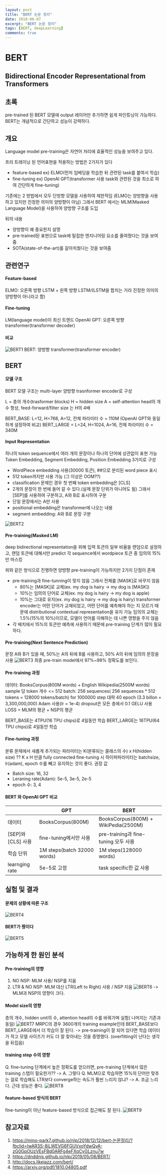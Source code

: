```yaml
---
layout: post
title: "BERT 논문 정리"
date: 2018-06-07
excerpt: "BERT 논문 정리"
tags: [BERT, deepLearning]
comments: true
---
```

# BERT

## Bidirectional Encoder Representational from Transformers
## 초록
pre-trained 된 BERT 모델에 output 레이어만 추가하면 쉽게 파인튜닝이 가능하다.
BERT는 개념적으로 간단하고 성능이 강력하다.

## 개요
Language model pre-training은 자연어 처리에 효율적인 성능을 보여주고 있다.

프리 트레이닝 된 언어표현을 적용하는 방법은 2가지가 있다
- feature-based
ex) ELMO(먼저 임베딩을 학습한 뒤 관련된 task를 붙여서 학습)
- fine-tuning
ex) OpenAI GPT(transformer 사용 task와 관련된 것을 최소로 하여 간단하게 fine-tuning)

기존에는 2 방법에서 모두 단방향 모델을 사용하여 제한적임 (ELMO는 양방향을 사용하고 있지만 진정한 의미의 양방향이 아님)
그래서 BERT 에서는 MLM(Masked Language Model)을 사용하여 양방향 구조를 도입

뒤의 내용
- 양방향이 왜 중요한지 설명
- pre-trained된 표현으로 task에 밀접한 엔지니어링 요소를 줄여줬다는 것을 보여줌
- SOTA(state-of-the-art)를 갈아치웠다는 것을 보여줌

## 관련연구
#### Feature-based
ELMO: 오른쪽 방향 LSTM + 왼쪽 방향 LSTM/(LSTM을 합치는 거라 진정한 의미의 양방향이 아니라고 함)
#### Fine-tuning
LM(language model)이 최신 트렌드
OpenAI GPT: 오른쪽 방향 transformer(transformer decoder)
#### 비교
![BERT1](/assets/img/BERT1.png)
BERT: 양방향 transformer(transformer encoder)
## BERT

#### 모델 구조
BERT 모델 구조는 multi-layer 양방향 trasnformer encoder로 구성

L = 층의 개수(trasformer blocks)
H = hidden size
A = self-attention head의 개수
항상, feed-forward/filter size 는 H의 4배

BERT_BASE: L=12, H=768, A=12, 전체 파라미터 수 = 110M (OpenAI GPT와 동일하게 설정하여 비교)
BERT_LARGE = L=24, H=1024, A=16, 전체 파라미터 수 = 340M

#### Input Representation
하나의 token sequence에서 여러 개의 문장이나 하나의 단어에 상관없이 표현 가능
Token Embedding, Segment Embedding, Position Embedding 3가지로 구성

- WordPiece embedding 사용(30000 토큰), ##으로 분리된 word piece 표시
- 512 token까지만 사용 가능 (그 이상은 OOM??)
- classification 문제인 경우 첫 번째 token embedding은 [CLS]
- 2개의 문장이 한 번에 들어 갈 수 있다.(실제 문장 단위가 아니어도 됨) 그래서 [SEP]를 사용하여 구분하고, A와 B로 표시하여 구분 
- 단일 문장에서는 A만 사용
- positional embedding은 transformer에 나오는 내용
- segment embedding: A와 B로 문장 구분

![BERT2](/assets/img/BERT2.png)

#### Pre-training(Masked LM)
deep bidirectional representation을 위해 입력 토큰의 일부 비율을 랜덤으로 설정하고, 랜덤 토큰에 대해서만 predict
각 sequence에서 wordpiece 토큰 중 임의의 15%만 마스킹

위와 같은 방식으로 진행하면 양뱡향 pre-training이 가능하지만 2가지 단점이 존재
- pre-training과 fine-tunning이 맞지 않음
    그래서 전체를 [MASK]로 바꾸지 않음
    - 80%는 [MASK]로 교체(ex. my dog is hairy -> my dog is [MASK])
    - 10%는 임의의 단어로 교체(ex. my dog is hairy -> my dog is apple)
    - 10%는 그대로 유지(ex. my dog is hairy -> my dog is hairy)
    transformer encoder는 어떤 단어가 교체되었고, 어떤 단어를 예측해야 하는 지 모르기 때문에 distributional contextual representation을 유지 가능
    임의의 교체는 1.5%(15%의 10%)이므로, 모델이 언어를 이해하는 데 나쁜 영향을 주지 않음
- 각 배치에서 15%의 토큰만 예측에 사용하기 때문에 pre-training 단계가 많이 필요하다.
#### Pre-training(Next Sentence Prediction)
문장 A와 B가 있을 때, 50%는 A의 뒤에 B를 사용하고, 50% A의 뒤에 임의의 문장을 사용
![BERT3](/assets/img/BERT3.png)
최종 pre-train model에서 97%~98% 정확도를 보인다.


#### Pre-training 과정
데이터: BooksCorpus(800M words) + English Wikipedia(2500M words)
sample 당 token 개수 <= 512
batch: 256 sequences( 256 sequences * 512 tokens = 128000 tokens/batch) for 1000000 step
대략 40 epoch (3.3 billon = 3,300,000,000)
Adam 사용(lr = 1e-4)
dropout은 모든 층에서 0.1
GELU 사용
LOSS = MLM의 평균 + NSP의 평균

BERT_BASE는 4TPU(16 TPU chips)로 4일동안 학습
BERT_LARGE는 16TPU(64 TPU chips)로 4일동안 학습

#### Fine-tuning 과정
분류 문제에서 새롭게 추가되는 파라미터는 K(분류되는 클래스의 수) x H(hidden size) ??
K x H 만큼 fully connected
fine-tuning 시 하이퍼파라미터는 batchsize, lr(adam), epoch 수를 빼고 유지하는 것이 좋다.
권장 값
- Batch size: 16, 32
- Leraning rate(Adam): 5e-5, 3e-5, 2e-5
- epoch 수: 3, 4
#### BERT 와 OpenAI GPT 비교

|  | GPT | BERT |
| --- | --- | --- |
| 데이터 | BooksCorpus(800M) | BooksCorpus(800M) + WikiPedia(2500M) |
| [SEP]와 [CLS] 사용 | fine-tuning에서만 사용 | pre-training과 fine-tuning 모두 사용 |
| 학습 단위 | 1M steps(batch 32000 words) | 1M steps(128000 words) |
| learnging rate | 5e-5로 고정 | task specific한 값 사용 |

## 실험 및 결과

#### 문제의 상황에 따른 구조
![BERT4](/assets/img/BERT4.png)
#### BERT가 짱이다
![BERT5](/assets/img/BERT5.png)

## 가능하게 한 원인 분석
#### Pre-training의 영향
1. NO NSP: MLM 사용/ NSP를 지움
2. LTR & NO NSP: MLM 대신 LTR(Left to Right) 사용 / NSP 지움
![BERT6](/assets/img/BERT6.png)
-> MLM과 NSP의 영향이 크다.
#### Model size의 영향
층의 개수, hidden unit의 수, attention head의 수를 바꿔가며 실험( 나머지는 기존과 동일)
![BERT7](/assets/img/BERT7.png)
MRPC의 경우 3600개의 training example인데 BERT_BASE보다 BERT_LARGE에서 더 학습이 잘 된다.
-> pre-training이 잘 되어 있다면 학습 데이터가 작고 모델 사이즈가 커도 더 잘 찾아내는 것을 증명했다. (overfitting이 난다는 생각을 뒤집음)
#### training step 수의 영향
Q. fine-tuning 단계에서 높은 정확도를 얻으러면, pre-training 단계에서 많은 training 스텝이 필요한가?? -> A. 그렇다
Q. MLM으로 학습하면 15%의 단어만 맞추는 걸로 학습해도 LTR보다 converge하는 속도가 훨씬 느리지 않냐? -> A. 조금 느리다. 근데 성능은 좋다.
![BERT8](/assets/img/BERT8.png)

#### feature-based 방식의 BERT
fine-tuning이 아닌 feature-based 방식으로 접근해도 잘 된다.
![BERT9](/assets/img/BERT9.png)

## 참고자료
1. https://mino-park7.github.io/nlp/2018/12/12/bert-논문정리/?fbclid=IwAR3S-8iLWEVG6FGUVxoYdwQyA-zG0GpOUzVEsFBd0ARFg4eFXqCyGLznu7w
2. https://dnddnjs.github.io/nlp/2019/05/08/BERT/
3. http://docs.likejazz.com/bert/
4. https://arxiv.org/pdf/1810.04805.pdf